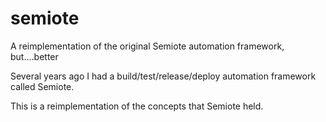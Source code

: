 # semiote
A reimplementation of the original Semiote automation framework, but....better

Several years ago I had a build/test/release/deploy automation framework called Semiote.

This is a reimplementation of the concepts that Semiote held.
